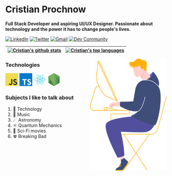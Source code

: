# Cristian Prochnow

**Full Stack Developer and aspiring UI/UX Designer. Passionate about technology and the power it has to change people's lives.**

[![LinkedIn][linkedin-shield]][linkedin-url]
[![Twitter][twitter-shield]][twitter-url]
[![Gmail][gmail-shield]][gmail-url]
[![Dev Community][dev-community-shield]][dev-community-url]

| [![Cristian's github stats][github-stats-image]][github-url] | [![Cristian's top languages][github-top-languages-image]][github-url] |
|---|---|

<img src="./.github/hero.svg" alt="illustration" align="right" width="240" />

### Technologies

<img src="https://raw.githubusercontent.com/github/explore/80688e429a7d4ef2fca1e82350fe8e3517d3494d/topics/javascript/javascript.png" alt="JavaScript" height="40" />
<img src="https://raw.githubusercontent.com/github/explore/80688e429a7d4ef2fca1e82350fe8e3517d3494d/topics/typescript/typescript.png" alt="TypeScript" height="40" />
<img src="https://raw.githubusercontent.com/github/explore/80688e429a7d4ef2fca1e82350fe8e3517d3494d/topics/react/react.png" alt="React" height="40" />
<img src="https://raw.githubusercontent.com/github/explore/80688e429a7d4ef2fca1e82350fe8e3517d3494d/topics/nodejs/nodejs.png
" alt="NodeJS" height="40" />

### Subjects I like to talk about

1. 👾 Technology
2. 🎵 Music
3. ☄ Astronomy
4. ⚛ Quantum Mechanics
5. 🍿 Sci-Fi movies
6. ☢ Breaking Bad

<br />

[linkedin-shield]: https://img.shields.io/badge/-Cristian_Prochnow-black.svg?style=flat&logo=linkedin&colorB=0077b4
[linkedin-url]: https://linkedin.com/in/cristianprochnow
[twitter-shield]: https://img.shields.io/badge/-@crisprochnow-black.svg?style=flat&logo=twitter&logoColor=white&colorB=1b9deb
[twitter-url]: https://twitter.com/crisprochnow
[dev-community-shield]: https://img.shields.io/badge/-@cristianprochnow-black.svg?style=flat&logo=dev.to&logoColor=white&colorB=000
[dev-community-url]: https://dev.to/cristianprochnow
[gmail-shield]: https://img.shields.io/badge/-cristianprochnow@gmail.com-black.svg?style=flat&logo=gmail&logoColor=white&colorB=da4638
[gmail-url]: mailto:cristianprochnow@gmail.com
[github-url]: https://github.com/cristianprochnow
[github-stats-image]: https://github-readme-stats.vercel.app/api?username=cristianprochnow&show_icons=true&theme=tokyonight
[github-top-languages-image]: https://github-readme-stats.vercel.app/api/top-langs/?username=cristianprochnow&layout=compact&theme=tokyonight
